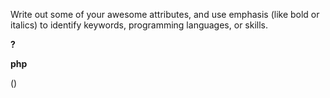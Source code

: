 Write out some of your awesome attributes, and use emphasis (like bold or italics) to identify keywords, programming languages, or skills. 

**?** <br>
 
**php** <br>

(_<html>_)
